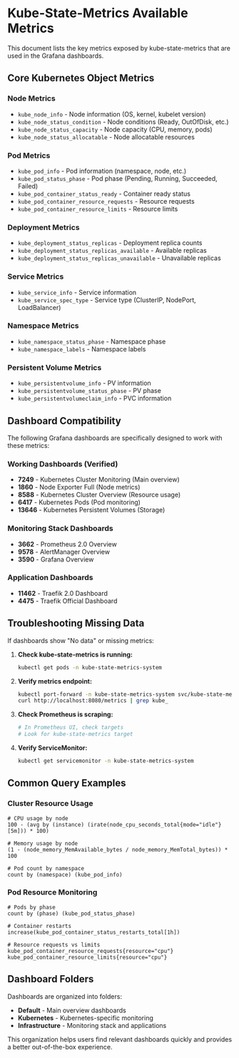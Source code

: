 # Kube-State-Metrics Available Metrics

This document lists the key metrics exposed by kube-state-metrics that are used in the Grafana dashboards.

## Core Kubernetes Object Metrics

### Node Metrics
- `kube_node_info` - Node information (OS, kernel, kubelet version)
- `kube_node_status_condition` - Node conditions (Ready, OutOfDisk, etc.)
- `kube_node_status_capacity` - Node capacity (CPU, memory, pods)
- `kube_node_status_allocatable` - Node allocatable resources

### Pod Metrics
- `kube_pod_info` - Pod information (namespace, node, etc.)
- `kube_pod_status_phase` - Pod phase (Pending, Running, Succeeded, Failed)
- `kube_pod_container_status_ready` - Container ready status
- `kube_pod_container_resource_requests` - Resource requests
- `kube_pod_container_resource_limits` - Resource limits

### Deployment Metrics
- `kube_deployment_status_replicas` - Deployment replica counts
- `kube_deployment_status_replicas_available` - Available replicas
- `kube_deployment_status_replicas_unavailable` - Unavailable replicas

### Service Metrics
- `kube_service_info` - Service information
- `kube_service_spec_type` - Service type (ClusterIP, NodePort, LoadBalancer)

### Namespace Metrics
- `kube_namespace_status_phase` - Namespace phase
- `kube_namespace_labels` - Namespace labels

### Persistent Volume Metrics
- `kube_persistentvolume_info` - PV information
- `kube_persistentvolume_status_phase` - PV phase
- `kube_persistentvolumeclaim_info` - PVC information

## Dashboard Compatibility

The following Grafana dashboards are specifically designed to work with these metrics:

### Working Dashboards (Verified)
- **7249** - Kubernetes Cluster Monitoring (Main overview)
- **1860** - Node Exporter Full (Node metrics)
- **8588** - Kubernetes Cluster Overview (Resource usage)
- **6417** - Kubernetes Pods (Pod monitoring)
- **13646** - Kubernetes Persistent Volumes (Storage)

### Monitoring Stack Dashboards
- **3662** - Prometheus 2.0 Overview
- **9578** - AlertManager Overview
- **3590** - Grafana Overview

### Application Dashboards
- **11462** - Traefik 2.0 Dashboard
- **4475** - Traefik Official Dashboard

## Troubleshooting Missing Data

If dashboards show "No data" or missing metrics:

1. **Check kube-state-metrics is running:**
   ```bash
   kubectl get pods -n kube-state-metrics-system
   ```

2. **Verify metrics endpoint:**
   ```bash
   kubectl port-forward -n kube-state-metrics-system svc/kube-state-metrics 8080:8080
   curl http://localhost:8080/metrics | grep kube_
   ```

3. **Check Prometheus is scraping:**
   ```bash
   # In Prometheus UI, check targets
   # Look for kube-state-metrics target
   ```

4. **Verify ServiceMonitor:**
   ```bash
   kubectl get servicemonitor -n kube-state-metrics-system
   ```

## Common Query Examples

### Cluster Resource Usage
```promql
# CPU usage by node
100 - (avg by (instance) (irate(node_cpu_seconds_total{mode="idle"}[5m])) * 100)

# Memory usage by node
(1 - (node_memory_MemAvailable_bytes / node_memory_MemTotal_bytes)) * 100

# Pod count by namespace
count by (namespace) (kube_pod_info)
```

### Pod Resource Monitoring
```promql
# Pods by phase
count by (phase) (kube_pod_status_phase)

# Container restarts
increase(kube_pod_container_status_restarts_total[1h])

# Resource requests vs limits
kube_pod_container_resource_requests{resource="cpu"}
kube_pod_container_resource_limits{resource="cpu"}
```

## Dashboard Folders

Dashboards are organized into folders:

- **Default** - Main overview dashboards
- **Kubernetes** - Kubernetes-specific monitoring
- **Infrastructure** - Monitoring stack and applications

This organization helps users find relevant dashboards quickly and provides a better out-of-the-box experience.
